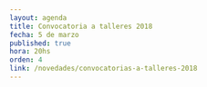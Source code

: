 ```yaml
---
layout: agenda
title: Convocatoria a talleres 2018
fecha: 5 de marzo
published: true
hora: 20hs 
orden: 4
link: /novedades/convocatorias-a-talleres-2018
---
```

